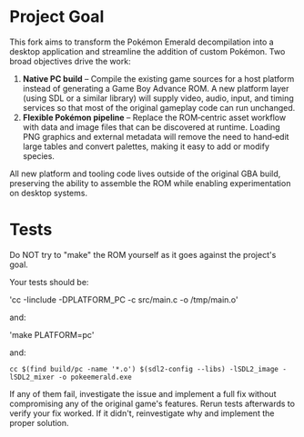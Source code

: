 # Project Goal

This fork aims to transform the Pokémon Emerald decompilation into a desktop application and streamline the addition of custom Pokémon. Two broad objectives drive the work:

1. **Native PC build** – Compile the existing game sources for a host platform instead of generating a Game Boy Advance ROM. A new platform layer (using SDL or a similar library) will supply video, audio, input, and timing services so that most of the original gameplay code can run unchanged.
2. **Flexible Pokémon pipeline** – Replace the ROM‐centric asset workflow with data and image files that can be discovered at runtime. Loading PNG graphics and external metadata will remove the need to hand‑edit large tables and convert palettes, making it easy to add or modify species.

All new platform and tooling code lives outside of the original GBA build, preserving the ability to assemble the ROM while enabling experimentation on desktop systems.

# Tests

Do NOT try to "make" the ROM yourself as it goes against the project's goal.

Your tests should be:

'cc -Iinclude -DPLATFORM_PC -c src/main.c -o /tmp/main.o'

and:

'make PLATFORM=pc'

and:

`cc $(find build/pc -name '*.o') $(sdl2-config --libs) -lSDL2_image -lSDL2_mixer -o pokeemerald.exe`

If any of them fail, investigate the issue and implement a full fix without compromising any of the original game's features. Rerun tests afterwards to verify your fix worked. If it didn't, reinvestigate why and implement the proper solution.
